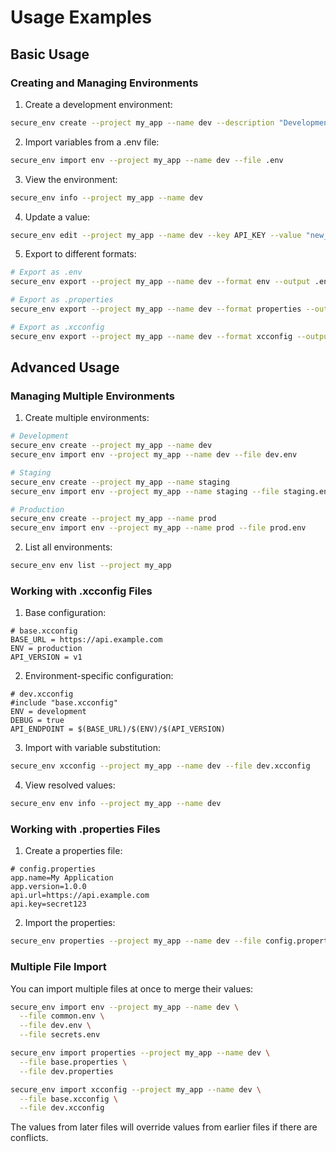 # Usage Examples

## Basic Usage

### Creating and Managing Environments

1. Create a development environment:
```bash
secure_env create --project my_app --name dev --description "Development environment"
```

2. Import variables from a .env file:
```bash
secure_env import env --project my_app --name dev --file .env
```

3. View the environment:
```bash
secure_env info --project my_app --name dev
```

4. Update a value:
```bash
secure_env edit --project my_app --name dev --key API_KEY --value "new_key"
```

5. Export to different formats:
```bash
# Export as .env
secure_env export --project my_app --name dev --format env --output .env

# Export as .properties
secure_env export --project my_app --name dev --format properties --output config.properties

# Export as .xcconfig
secure_env export --project my_app --name dev --format xcconfig --output Debug.xcconfig
```

## Advanced Usage

### Managing Multiple Environments

1. Create multiple environments:
```bash
# Development
secure_env create --project my_app --name dev
secure_env import env --project my_app --name dev --file dev.env

# Staging
secure_env create --project my_app --name staging
secure_env import env --project my_app --name staging --file staging.env

# Production
secure_env create --project my_app --name prod
secure_env import env --project my_app --name prod --file prod.env
```

2. List all environments:
```bash
secure_env env list --project my_app
```

### Working with .xcconfig Files

1. Base configuration:
```xcconfig
# base.xcconfig
BASE_URL = https://api.example.com
ENV = production
API_VERSION = v1
```

2. Environment-specific configuration:
```xcconfig
# dev.xcconfig
#include "base.xcconfig"
ENV = development
DEBUG = true
API_ENDPOINT = $(BASE_URL)/$(ENV)/$(API_VERSION)
```

3. Import with variable substitution:
```bash
secure_env xcconfig --project my_app --name dev --file dev.xcconfig
```

4. View resolved values:
```bash
secure_env env info --project my_app --name dev
```

### Working with .properties Files

1. Create a properties file:
```properties
# config.properties
app.name=My Application
app.version=1.0.0
api.url=https://api.example.com
api.key=secret123
```

2. Import the properties:
```bash
secure_env properties --project my_app --name dev --file config.properties
```

### Multiple File Import

You can import multiple files at once to merge their values:

```bash
secure_env import env --project my_app --name dev \
  --file common.env \
  --file dev.env \
  --file secrets.env
```

```bash
secure_env import properties --project my_app --name dev \
  --file base.properties \
  --file dev.properties
```

```bash
secure_env import xcconfig --project my_app --name dev \
  --file base.xcconfig \
  --file dev.xcconfig
```

The values from later files will override values from earlier files if there are conflicts.
